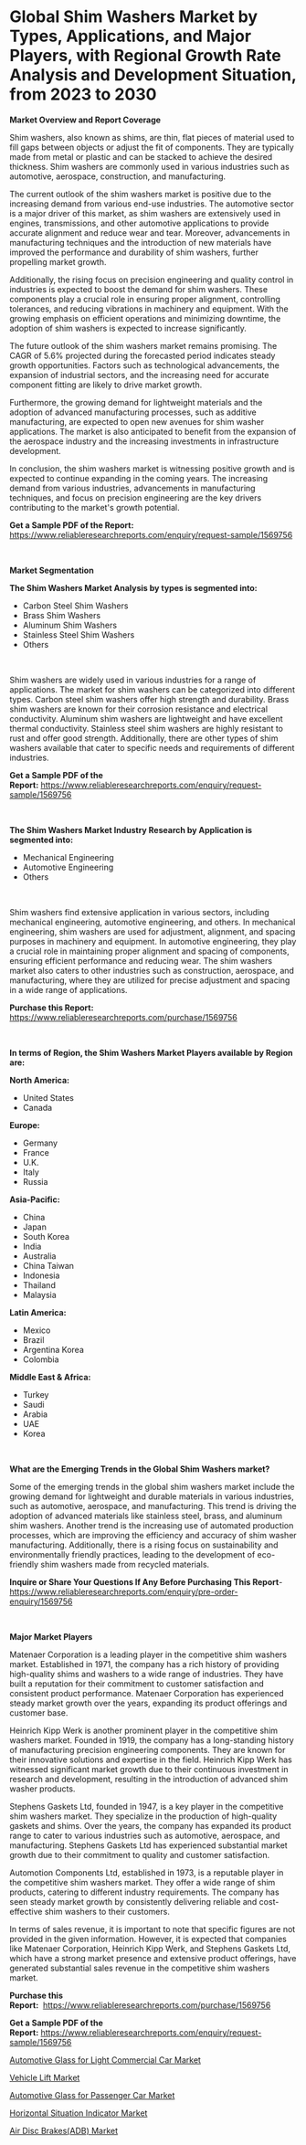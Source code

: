 <p><h1>Global Shim Washers Market by Types, Applications, and Major Players, with Regional Growth Rate Analysis and Development Situation, from 2023 to 2030</h1></p><p><strong>Market Overview and Report Coverage</strong></p>
<p><p>Shim washers, also known as shims, are thin, flat pieces of material used to fill gaps between objects or adjust the fit of components. They are typically made from metal or plastic and can be stacked to achieve the desired thickness. Shim washers are commonly used in various industries such as automotive, aerospace, construction, and manufacturing.</p><p>The current outlook of the shim washers market is positive due to the increasing demand from various end-use industries. The automotive sector is a major driver of this market, as shim washers are extensively used in engines, transmissions, and other automotive applications to provide accurate alignment and reduce wear and tear. Moreover, advancements in manufacturing techniques and the introduction of new materials have improved the performance and durability of shim washers, further propelling market growth.</p><p>Additionally, the rising focus on precision engineering and quality control in industries is expected to boost the demand for shim washers. These components play a crucial role in ensuring proper alignment, controlling tolerances, and reducing vibrations in machinery and equipment. With the growing emphasis on efficient operations and minimizing downtime, the adoption of shim washers is expected to increase significantly.</p><p>The future outlook of the shim washers market remains promising. The CAGR of 5.6% projected during the forecasted period indicates steady growth opportunities. Factors such as technological advancements, the expansion of industrial sectors, and the increasing need for accurate component fitting are likely to drive market growth.</p><p>Furthermore, the growing demand for lightweight materials and the adoption of advanced manufacturing processes, such as additive manufacturing, are expected to open new avenues for shim washer applications. The market is also anticipated to benefit from the expansion of the aerospace industry and the increasing investments in infrastructure development.</p><p>In conclusion, the shim washers market is witnessing positive growth and is expected to continue expanding in the coming years. The increasing demand from various industries, advancements in manufacturing techniques, and focus on precision engineering are the key drivers contributing to the market's growth potential.</p></p>
<p><strong>Get a Sample PDF of the Report:</strong> <a href="https://www.reliableresearchreports.com/enquiry/request-sample/1569756">https://www.reliableresearchreports.com/enquiry/request-sample/1569756</a></p>
<p>&nbsp;</p>
<p><strong>Market Segmentation</strong></p>
<p><strong>The Shim Washers Market Analysis by types is segmented into:</strong></p>
<p><ul><li>Carbon Steel Shim Washers</li><li>Brass Shim Washers</li><li>Aluminum Shim Washers</li><li>Stainless Steel Shim Washers</li><li>Others</li></ul></p>
<p>&nbsp;</p>
<p><p>Shim washers are widely used in various industries for a range of applications. The market for shim washers can be categorized into different types. Carbon steel shim washers offer high strength and durability. Brass shim washers are known for their corrosion resistance and electrical conductivity. Aluminum shim washers are lightweight and have excellent thermal conductivity. Stainless steel shim washers are highly resistant to rust and offer good strength. Additionally, there are other types of shim washers available that cater to specific needs and requirements of different industries.</p></p>
<p><strong>Get a Sample PDF of the Report:</strong>&nbsp;<a href="https://www.reliableresearchreports.com/enquiry/request-sample/1569756">https://www.reliableresearchreports.com/enquiry/request-sample/1569756</a></p>
<p>&nbsp;</p>
<p><strong>The Shim Washers Market Industry Research by Application is segmented into:</strong></p>
<p><ul><li>Mechanical Engineering</li><li>Automotive Engineering</li><li>Others</li></ul></p>
<p>&nbsp;</p>
<p><p>Shim washers find extensive application in various sectors, including mechanical engineering, automotive engineering, and others. In mechanical engineering, shim washers are used for adjustment, alignment, and spacing purposes in machinery and equipment. In automotive engineering, they play a crucial role in maintaining proper alignment and spacing of components, ensuring efficient performance and reducing wear. The shim washers market also caters to other industries such as construction, aerospace, and manufacturing, where they are utilized for precise adjustment and spacing in a wide range of applications.</p></p>
<p><strong>Purchase this Report:</strong>&nbsp; <a href="https://www.reliableresearchreports.com/purchase/1569756">https://www.reliableresearchreports.com/purchase/1569756</a></p>
<p>&nbsp;</p>
<p><strong>In terms of Region, the Shim Washers Market Players available by Region are:</strong></p>
<p>
    <p> <strong> North America: </strong>
        <ul>
            <li>United States</li>
            <li>Canada</li>
        </ul>
        </p> 
    <p> <strong> Europe: </strong>
        <ul>
            <li>Germany</li>
            <li>France</li>
            <li>U.K.</li>
            <li>Italy</li>
            <li>Russia</li>
        </ul>
        </p> 
    <p> <strong> Asia-Pacific: </strong>
        <ul>
            <li>China</li>
            <li>Japan</li>
            <li>South Korea</li>
            <li>India</li>
            <li>Australia</li>
            <li>China Taiwan</li>
            <li>Indonesia</li>
            <li>Thailand</li>
            <li>Malaysia</li>
        </ul>
        </p> 
    <p> <strong> Latin America: </strong>
        <ul>
            <li>Mexico</li>
            <li>Brazil</li>
            <li>Argentina Korea</li>
            <li>Colombia</li>
        </ul>
        </p> 
    <p> <strong> Middle East & Africa: </strong>
        <ul>
            <li>Turkey</li>
            <li>Saudi</li>
            <li>Arabia</li>
            <li>UAE</li>
            <li>Korea</li>
        </ul>
    </p>
    </p>
<p>&nbsp;</p>
<p><strong>What are the Emerging Trends in the Global Shim Washers market?</strong></p>
<p><p>Some of the emerging trends in the global shim washers market include the growing demand for lightweight and durable materials in various industries, such as automotive, aerospace, and manufacturing. This trend is driving the adoption of advanced materials like stainless steel, brass, and aluminum shim washers. Another trend is the increasing use of automated production processes, which are improving the efficiency and accuracy of shim washer manufacturing. Additionally, there is a rising focus on sustainability and environmentally friendly practices, leading to the development of eco-friendly shim washers made from recycled materials.</p></p>
<p><strong>Inquire or Share Your Questions If Any Before Purchasing This Report</strong>- <a href="https://www.reliableresearchreports.com/enquiry/pre-order-enquiry/1569756">https://www.reliableresearchreports.com/enquiry/pre-order-enquiry/1569756</a></p>
<p>&nbsp;</p>
<p><strong>Major Market Players</strong></p>
<p><p>Matenaer Corporation is a leading player in the competitive shim washers market. Established in 1971, the company has a rich history of providing high-quality shims and washers to a wide range of industries. They have built a reputation for their commitment to customer satisfaction and consistent product performance. Matenaer Corporation has experienced steady market growth over the years, expanding its product offerings and customer base.</p><p>Heinrich Kipp Werk is another prominent player in the competitive shim washers market. Founded in 1919, the company has a long-standing history of manufacturing precision engineering components. They are known for their innovative solutions and expertise in the field. Heinrich Kipp Werk has witnessed significant market growth due to their continuous investment in research and development, resulting in the introduction of advanced shim washer products.</p><p>Stephens Gaskets Ltd, founded in 1947, is a key player in the competitive shim washers market. They specialize in the production of high-quality gaskets and shims. Over the years, the company has expanded its product range to cater to various industries such as automotive, aerospace, and manufacturing. Stephens Gaskets Ltd has experienced substantial market growth due to their commitment to quality and customer satisfaction.</p><p>Automotion Components Ltd, established in 1973, is a reputable player in the competitive shim washers market. They offer a wide range of shim products, catering to different industry requirements. The company has seen steady market growth by consistently delivering reliable and cost-effective shim washers to their customers.</p><p>In terms of sales revenue, it is important to note that specific figures are not provided in the given information. However, it is expected that companies like Matenaer Corporation, Heinrich Kipp Werk, and Stephens Gaskets Ltd, which have a strong market presence and extensive product offerings, have generated substantial sales revenue in the competitive shim washers market.</p></p>
<p><strong>Purchase this Report:</strong>&nbsp;&nbsp;<a href="https://www.reliableresearchreports.com/purchase/1569756">https://www.reliableresearchreports.com/purchase/1569756</a></p>
<p></p>
<p><strong>Get a Sample PDF of the Report:</strong>&nbsp;<a href="https://www.reliableresearchreports.com/enquiry/request-sample/1569756">https://www.reliableresearchreports.com/enquiry/request-sample/1569756</a></p>
<p><p><a href="https://medium.com/@bulk.cream.roll/automotive-glass-for-light-commercial-car-market-the-key-to-successful-business-strategy-forecast-6c370eab5f6d">Automotive Glass for Light Commercial Car Market</a></p><p><a href="https://www.linkedin.com/pulse/vehicle-lift-market-research-report-unlocks-analysis-financial/">Vehicle Lift Market</a></p><p><a href="https://medium.com/@cite.teach.super/analyzing-automotive-glass-for-passenger-car-market-global-industry-perspective-and-forecast-2023-820c48f3600b">Automotive Glass for Passenger Car Market</a></p><p><a href="https://www.linkedin.com/pulse/horizontal-situation-indicator-market-challenges/">Horizontal Situation Indicator Market</a></p><p><a href="https://www.linkedin.com/pulse/air-disc-brakesadb-market-insights-players-forecast/">Air Disc Brakes(ADB) Market</a></p></p>